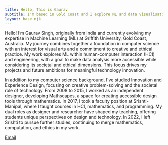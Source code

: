 ```yaml
---
title: Hello, This is Gaurav
subtitle: I'm based in Gold Coast and I explore ML and data visualisation to solve engineering challenges
layout: base.njk
---
```


Hello! I’m Gaurav Singh, originally from India and currently evolving my expertise in Machine Learning (ML) at Griffith University, Gold Coast, Australia. My journey combines together a foundation in computer science with an interest for visual arts and a commitment to creative and ethical practice. My work explores ML within human-computer interaction (HCI) and engineering, with a goal to make data analysis more accessible while considering its societal and ethical dimensions. This focus drives my projects and future ambitions for meaningful technology innovation.

In addition to my computer science background, I've studied Innovation and Experience Design, focusing on creative problem-solving and the societal role of technology. From 2008 to 2015, I worked as an independent designer, developing Mathscapes, a space for creating accessible design tools through mathematics. In 2017, I took a faculty position at Srishti-Manipal, where I taught courses in HCI, mathematics, and programming. My dual roles as designer and researcher have shaped my teaching, offering students unique perspectives on design and technology. In 2022, I left Srishti to pursue further studies, continuing to merge mathematics, computation, and ethics in my work.

[Email](mailto:hi@gvsh.cc)
